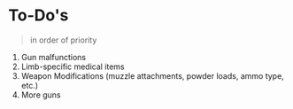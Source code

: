 # To-Do's
> in order of priority

1. Gun malfunctions
2. Limb-specific medical items
3. Weapon Modifications (muzzle attachments, powder loads, ammo type, etc.)
4. More guns
